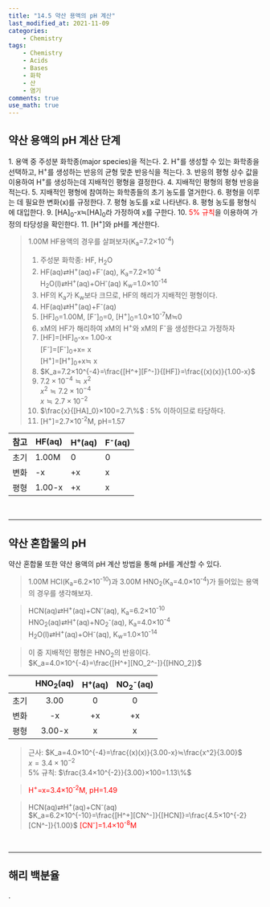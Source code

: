 ```yaml
---
title: "14.5 약산 용액의 pH 계산"
last_modified_at: 2021-11-09
categories:
    - Chemistry
tags:
    - Chemistry
    - Acids
    - Bases
    - 화학
    - 산
    - 염기
comments: true
use_math: true
---
```


<h2>약산 용액의 pH 계산 단계</h2>
1. 용액 중 주성분 화학종(major species)을 적는다.
2. H<sup>+</sup>를 생성할 수 있는 화학종을 선택하고, H<sup>+</sup>를 생성하는 반응의 균형 맞춘 반응식을 적는다.
3. 반응의 평형 상수 값을 이용하여 H<sup>+</sup>를 생성하는데 지배적인 평형을 결정한다.
4. 지배적인 평형의 평형 반응을 적는다.
5. 지배적인 평형에 참여하는 화학종들의 초기 농도를 열거한다.
6. 평형을 이루는 데 필요한 변화(x)를 규정한다.
7. 평형 농도를 x로 나타낸다.
8. 평형 농도를 평형식에 대입한다.
9. [HA]<sub>0</sub>-x≒[HA]<sub>0</sub>라 가정하여 x를 구한다.
10. <span style="color: red">5% 규칙</span>을 이용하여 가정의 타당성을 확인한다.
11. [H<sup>+</sup>]와 pH를 계산한다.

> 1.00M HF용액의 경우를 살펴보자(K<sub>a</sub>=7.2×10<sup>-4</sup>)
> 1. 주성분 화학종: HF, H<sub>2</sub>O
> 2. HF(aq)⇄H<sup>+</sup>(aq)+F<sup>-</sup>(aq), K<sub>a</sub>=7.2×10<sup>-4</sup>\
> H<sub>2</sub>O(l)⇄H<sup>+</sup>(aq)+OH<sup>-</sup>(aq) K<sub>w</sub>=1.0×10<sup>-14</sup>
> 3. HF의 K<sub>a</sub>가 K<sub>w</sub>보다 크므로, HF의 해리가 지배적인 평형이다.
> 4. HF(aq)⇄H<sup>+</sup>(aq)+F<sup>-</sup>(aq)
> 5. [HF]<sub>0</sub>=1.00M, [F<sup>-</sup>]<sub>0</sub>=0, [H<sup>+</sup>]<sub>0</sub>=1.0×10<sup>-7</sup>M≒0
> 6. xM의 HF가 해리하여 xM의 H<sup>+</sup>와 xM의 F<sup>-</sup>을 생성한다고 가정하자
> 7. [HF]=[HF]<sub>0</sub>-x= 1.00-x\
> [F<sup>-</sup>]=[F<sup>-</sup>]<sub>0</sub>+x= x\
> [H<sup>+</sup>]=[H<sup>+</sup>]<sub>0</sub>+x≒ x
> 8. $K_a=7.2×10^{-4}=\frac{[H^+][F^-]}{[HF]}=\frac{(x)(x)}{1.00-x}$
> 9. $7.2×10^{-4}≒x^2$\
> $x^2≒7.2×10^{-4}$\
> $x≒2.7×10^{-2}$
> 10. $\frac{x}{[HA]_0}×100=2.7\%$ : 5% 이하이므로 타당하다.
> 11. [H<sup>+</sup>]=2.7×10<sup>-2</sup>M, pH=1.57

|참고|HF(aq)|H<sup>+</sup>(aq)|F<sup>-</sup>(aq)|
|---|---|---|---|
|초기|1.00M|0|0|
|변화|-x|+x|x|
|평형|1.00-x|+x|x|

<br/>

-----
<h2>약산 혼합물의 pH</h2>

약산 혼합물 또한 약산 용액의 pH 계산 방법을 통해 pH를 계산할 수 있다.

> 1.00M HCl(K<sub>a</sub>=6.2×10<sup>-10</sup>)과 3.00M HNO<sub>2</sub>(K<sub>a</sub>=4.0×10<sup>-4</sup>)가 들어있는 용액의 경우를 생각해보자.

> HCN(aq)⇄H<sup>+</sup>(aq)+CN<sup>-</sup>(aq), K<sub>a</sub>=6.2×10<sup>-10</sup>\
> HNO<sub>2</sub>(aq)⇄H<sup>+</sup>(aq)+NO<sub>2</sub><sup>-</sup>(aq), K<sub>a</sub>=4.0×10<sup>-4</sup>\
> H<sub>2</sub>O(l)⇄H<sup>+</sup>(aq)+OH<sup>-</sup>(aq), K<sub>w</sub>=1.0×10<sup>-14</sup>

> 이 중 지배적인 평형은 HNO<sub>2</sub>의 반응이다.\
> $K_a=4.0×10^{-4}=\frac{[H^+][NO_2^-]}{[HNO_2]}$

||HNO<sub>2</sub>(aq)|H<sup>+</sup>(aq)|NO<sub>2</sub><sup>-</sup>(aq)|
|---|:---:|:---:|:---:|
|초기|3.00|0|0|
|변화|-x|+x|+x|
|평형|3.00-x|x|x|

> 근사: $K_a=4.0×10^{-4}=\frac{(x)(x)}{3.00-x}≒\frac{x^2}{3.00}$\
> $x=3.4×10^{-2}$\
> 5% 규칙: $\frac{3.4×10^{-2}}{3.00}×100=1.13\%$

> <span style="color: red">H<sup>+</sup>=x=3.4×10<sup>-2</sup>M, pH=1.49</span>

> HCN(aq)⇄H<sup>+</sup>(aq)+CN<sup>-</sup>(aq)\
> $K_a=6.2×10^{-10}=\frac{[H^+][CN^-]}{[HCN]}=\frac{4.5×10^{-2}[CN^-]}{1.00}$
> <span style="color:red">[CN<sup>-</sup>]=1.4×10<sup>-8</sup>M</span>

<br/>

-----
<h2>해리 백분율</h2>

.